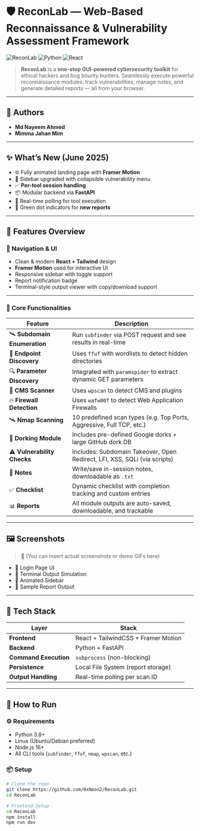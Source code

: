 # 🛡️ ReconLab — Web-Based Reconnaissance & Vulnerability Assessment Framework

![ReconLab](https://img.shields.io/badge/Built%20for-Bug%20Bounty%20Hunters-blueviolet?style=for-the-badge)
![Python](https://img.shields.io/badge/Backend-FastAPI-informational?style=for-the-badge&logo=python)
![React](https://img.shields.io/badge/Frontend-React-61DAFB?style=for-the-badge&logo=react)

> **ReconLab** is a **one-stop GUI-powered cybersecurity toolkit** for ethical hackers and bug bounty hunters. Seamlessly execute powerful reconnaissance modules, track vulnerabilities, manage notes, and generate detailed reports — all from your browser.

---

## 👥 Authors

- **Md Nayeem Ahmed**  
- **Mimma Jahan Mim**

---

## ✨ What’s New (June 2025)
- 🌐 Fully animated landing page with **Framer Motion**
- 🧭 Sidebar upgraded with collapsible vulnerability menu
- ✅ **Per-tool session handling**
- 📦 Modular backend via **FastAPI**
- 🔄 Real-time polling for tool execution
- 🔔 Green dot indicators for **new reports**

---

## 🧩 Features Overview

### 🧭 Navigation & UI
- Clean & modern **React + Tailwind** design
- **Framer Motion** used for interactive UI
- Responsive sidebar with toggle support
- Report notification badge
- Terminal-style output viewer with copy/download support

---

### 🔧 Core Functionalities

| Feature                    | Description                                                                 |
|----------------------------|-----------------------------------------------------------------------------|
| 🛰️ **Subdomain Enumeration** | Run `subfinder` via POST request and see results in real-time                |
| 🧪 **Endpoint Discovery**   | Uses `ffuf` with wordlists to detect hidden directories                     |
| 🔍 **Parameter Discovery**  | Integrated with `paramspider` to extract dynamic GET parameters             |
| 🧱 **CMS Scanner**          | Uses `wpscan` to detect CMS and plugins                                     |
| 🔥 **Firewall Detection**   | Uses `wafw00f` to detect Web Application Firewalls                          |
| 🛰️ **Nmap Scanning**        | 10 predefined scan types (e.g. Top Ports, Aggressive, Full TCP, etc.)       |
| 🔎 **Dorking Module**       | Includes pre-defined Google dorks + large GitHub dork DB                    |
| ⚠️ **Vulnerability Checks** | Includes: Subdomain Takeover, Open Redirect, LFI, XSS, SQLi (via scripts)   |
| 📝 **Notes**                | Write/save in-session notes, downloadable as `.txt`                         |
| ✅ **Checklist**            | Dynamic checklist with completion tracking and custom entries               |
| 📊 **Reports**              | All module outputs are auto-saved, downloadable, and trackable              |

---

## 🖼️ Screenshots

> 🚧 (You can insert actual screenshots or demo GIFs here)

- 🔐 Login Page UI
- 🧪 Terminal Output Simulation
- 🧭 Animated Sidebar
- 📜 Sample Report Output

---

## 🔩 Tech Stack

| Layer        | Stack                        |
|--------------|------------------------------|
| **Frontend** | React + TailwindCSS + Framer Motion |
| **Backend**  | Python + FastAPI             |
| **Command Execution** | `subprocess` (non-blocking)      |
| **Persistence** | Local File System (report storage) |
| **Output Handling** | Real-time polling per scan ID     |

---

## 🚀 How to Run

### ⚙️ Requirements
- Python 3.8+
- Linux (Ubuntu/Debian preferred)
- Node.js 16+
- All CLI tools (`subfinder`, `ffuf`, `nmap`, `wpscan`, etc.)

### 📦 Setup

```bash
# Clone the repo
git clone https://github.com/0xNeon2/ReconLab.git
cd ReconLab

# Frontend Setup
cd ReconLab
npm install
npm run dev

